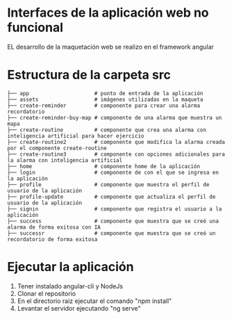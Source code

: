 # Interfaces de la aplicación web no funcional
EL desarrollo de la maquetación web se realizo en el framework angular


# Estructura de la carpeta src
````
├── app                     # punto de entrada de la aplicación
├── assets                  # imágenes utilizadas en la maqueta
├── create-reminder         # componente para crear una alarma recordatorio
├── create-reminder-buy-map # componente de una alarma que muestra un mapa 
├── create-routine          # componente que crea una alarma con inteligencia artificial para hacer ejercicio
├── create-routine2         # componente que modifica la alarma creada por el componente create-routine
├── create-routine3         # componente con opciones adicionales para la alarma con inteligencia artificial
├── home                    # componente home de la aplicación
├── login                   # componente de con el que se ingresa en la aplicación
├── profile                 # componente que muestra el perfil de usuario de la aplicación
├── profile-update          # componente que actualiza el perfil de usuario de la aplicación
├── signin                  # componente que registra el usuario a la aplicación
├── success                 # componente que muestra que se creó una alarma de forma exitosa con IA
├── successr                # componente que muestra que se creó un recordatorio de forma exitosa

````

# Ejecutar la aplicación

1. Tener instalado angular-cli y NodeJs
2. Clonar el repositorio
3. En el directorio raiz ejecutar el comando "npm install"
4. Levantar el servidor ejecutando "ng serve"
